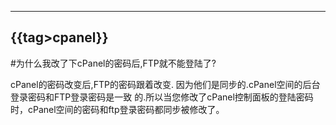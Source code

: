 
---
{{tag>cpanel}}
---
#为什么我改了下cPanel的密码后,FTP就不能登陆了?

cPanel的密码改变后,FTP的密码跟着改变. 因为他们是同步的.cPanel空间的后台登录密码和FTP登录密码是一致
的.所以当您修改了cPanel控制面板的登陆密码时，cPanel空间的密码和ftp登录密码都同步被修改了。